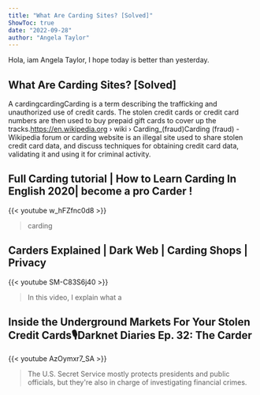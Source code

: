 ```yaml
---
title: "What Are Carding Sites? [Solved]"
ShowToc: true 
date: "2022-09-28"
author: "Angela Taylor" 
---
```


Hola, iam Angela Taylor, I hope today is better than yesterday.
## What Are Carding Sites? [Solved]
A cardingcardingCarding is a term describing the trafficking and unauthorized use of credit cards. The stolen credit cards or credit card numbers are then used to buy prepaid gift cards to cover up the tracks.https://en.wikipedia.org › wiki › Carding_(fraud)Carding (fraud) - Wikipedia forum or carding website is an illegal site used to share stolen credit card data, and discuss techniques for obtaining credit card data, validating it and using it for criminal activity.

## Full Carding tutorial | How to Learn Carding  In  English 2020| become a pro Carder !
{{< youtube w_hFZfnc0d8 >}}
>carding

## Carders Explained | Dark Web | Carding Shops | Privacy
{{< youtube SM-C83S6j40 >}}
>In this video, I explain what a 

## Inside the Underground Markets For Your Stolen Credit Cards🎙Darknet Diaries Ep. 32: The Carder
{{< youtube AzOymxr7_SA >}}
>The U.S. Secret Service mostly protects presidents and public officials, but they're also in charge of investigating financial crimes.

